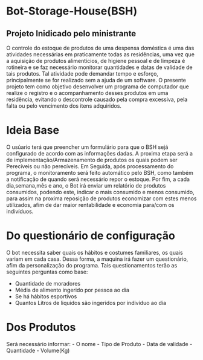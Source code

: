 # Bot-Storage-House(BSH)
## Projeto Inidicado pelo ministrante
  O controle do estoque de produtos de uma despensa doméstica é uma das atividades necessárias em praticamente todas
  as residências, uma vez que a aquisição de produtos alimentícios, de higiene pessoal e de limpeza é rotineira e se
  faz necessário monitorar quantidades e datas de validade de tais produtos. Tal atividade pode demandar tempo e esforço,
  principalmente se for realizado sem a ajuda de um software. O presente projeto tem como objetivo desenvolver um programa
  de computador que realize o registro e o acompanhamento desses produtos em uma residência, evitando o descontrole causado
  pela compra excessiva, pela falta ou pelo vencimento dos itens adquiridos.

# Ideia Base
  O usúario terá que preencher um formulário para que o BSH sejá configurado de acordo com as informações dadas.
  A proxima etapa será a de implementação/Armazenamento de produtos os quais podem ser Perecíveis ou não perecíveis.
  Em Seguida, após processamento do programa, o monitoramento será feito automático pelo BSH, como também a notificação
  de quando será necessário repor o estoque. Por fim, a cada dia,semana,mês e ano, o Bot irá enviar um relatório de produtos
  consumidos, podendo este, indicar o mais consumido e menos consumido, para assim na proxima reposição de produtos economizar
  com estes menos utilizados, afim de dar maior rentabilidade e economia para/com os indivíduos.

# Do questionário de configuração
  O bot necessita saber quais os hábitos e costumes familiares, os quais variam em cada casa.
  Dessa forma, a maquina irá fazer um questionário, afim da personalização do programa.
  Tais questionamentos terão as seguintes perguntas como base:
  - Quantidade de moradores
  - Média de alimento ingerido por pessoa ao dia
  - Se há hábitos esportivos
  - Quantos Litros de liquidos são ingeridos por indivíduo ao dia

# Dos Produtos
  Será necessário informar: 
      - O nome
      - Tipo de Produto
      - Data de validade
      - Quantidade
      - Volume(Kg)

  
